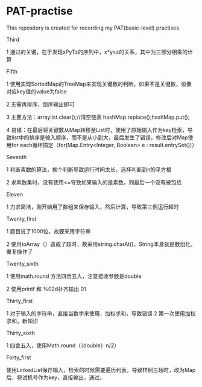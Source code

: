 # PAT-practise
This repository is created for recording my PAT(basic-level) practises 

Third 

1 通过的关键，在于发现xPyTz的序列中，x*y=z的关系，其中为三部分相乘的计算

Fifth

1 使用实现SortedMap的TreeMap来实现关键数的判断，如果不是关键数，设置对应key值的value为false

2 无需再排序，倒序输出即可

3 主要方法：arraylist.clear();//清空链表
          hashMap.replace();hashMap.put();
          
4 易错：在最后将关键数从Map转移至List时，使用了原始输入作为key检索，导致list中的排序是输入顺序，而不是从小到大，最后发生了错误，修改后对Map使用for each循环搞定（for(Map.Entry<Integer,
Boolean>  e : result.entrySet())）

Seventh

1 判断素数的算法，挨个判断导致运行时间太长，选择判断到n的平方根

2 求素数集时，没有使用<=导致如果输入的是素数，则最后一个没有被包括

Eleven

1 力求简洁，刚开始用了数组来保存输入，然后计算，导致第三例运行超时

Twenty_first

1 题目说了1000位，故要采用字符串

2 使用toArray（）造成了超时，故采用string.charAt()，String本身就是数组化，重复操作了


Twenty_sixth

1 使用math.round 方法四舍五入，注意接收参数是double

2 使用printf 和 %02d补齐输出 01


Thirty_first

1 对于输入的字符串，直接当数字来使用，加权求和，导致错误
2 第一次使用加权求和，新知识

Thirty_sixth

1 四舍五入，使用Math.round（（double）n/2）

Forty_first

使用LinkedList保存输入，检索的时候需要遍历列表，导致样例三超时，改为Map后，将试机号作为key，直接输出，通过。
